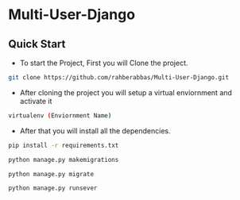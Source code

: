 # Multi-User-Django

## Quick Start

* To start the Project, First you will Clone the project.

```bash
git clone https://github.com/rahberabbas/Multi-User-Django.git
```

* After cloning the project you will setup a virtual enviornment and activate it

```bash
virtualenv (Enviornment Name)
```

* After that you will install all the dependencies.

```bash
pip install -r requirements.txt

python manage.py makemigrations

python manage.py migrate

python manage.py runsever
```
